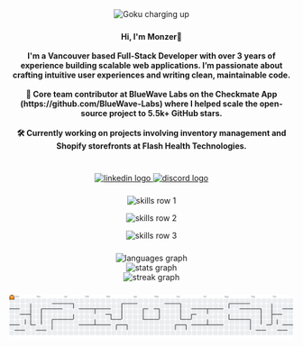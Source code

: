 <div align="center">
  <img height="35" src="https://media.tenor.com/13GycDCcsfQAAAAC/dragon-ball-z-goku.gif" alt="Goku charging up" />
</div>


###

<h4 align="center">Hi, I'm Monzer👋<br><br>I'm a Vancouver based Full-Stack Developer with over 3 years of experience building scalable web applications. I’m passionate about crafting intuitive user experiences and writing clean, maintainable code.<br><br>🚀 Core team contributor at BlueWave Labs on the Checkmate App (https://github.com/BlueWave-Labs) where I helped scale the open-source project to 5.5k+ GitHub stars.<br><br>🛠 Currently working on projects involving inventory management and Shopify storefronts at Flash Health Technologies.</h4>

###

<br clear="both">

<div align="center">
  <a href="https://www.linkedin.com/in/monzermourad/" target="_blank">
    <img src="https://raw.githubusercontent.com/maurodesouza/profile-readme-generator/master/src/assets/icons/social/linkedin/default.svg" width="52" height="40" alt="linkedin logo"  />
  </a>
  <a href="https://discord.com/users/skorps23" target="_blank">
    <img src="https://raw.githubusercontent.com/maurodesouza/profile-readme-generator/master/src/assets/icons/social/discord/default.svg" width="52" height="40" alt="discord logo"  />
  </a>
</div>

###

<p align="center">
  <img src="https://skillicons.dev/icons?i=html,css,js,ts,react,nextjs" height="30" alt="skills row 1" />
</p>
<p align="center">
  <img src="https://skillicons.dev/icons?i=nodejs,npm,mongodb,postgres,bash,docker" height="30" alt="skills row 2" />
</p>
<p align="center">
  <img src="https://skillicons.dev/icons?i=figma,git,github,gitlab,mysql,vite" height="30" alt="skills row 3" />
</p>




###

<div align="center">
  <img 
    src="https://github-readme-stats.vercel.app/api/top-langs?username=Skorpios604&locale=en&hide_title=false&layout=compact&card_width=450&langs_count=4&theme=midnight-purple&hide_border=true&order=2" 
    width="150" 
    alt="languages graph" 
  />
  <br />
  <img 
    src="https://github-readme-stats.vercel.app/api?username=Skorpios604&hide_title=false&hide_rank=false&show_icons=true&include_all_commits=true&count_private=true&disable_animations=false&theme=midnight-purple&locale=en&hide_border=true&order=1" 
    width="150" 
    alt="stats graph" 
  />
  <br />
  <img 
    src="https://streak-stats.demolab.com/?user=Skorpios604&theme=midnight-purple&hide_border=true&border_radius=10&date_format=n/j[Y]&mode=daily&locale=en&order=3" 
    width="150" 
    alt="streak graph" 
  />
</div>


###

<picture>
  <source media="(prefers-color-scheme: dark)" srcset="https://raw.githubusercontent.com/Skorpios604/Skorpios604/output/pacman-contribution-graph-dark.svg">
  <source media="(prefers-color-scheme: light)" srcset="https://raw.githubusercontent.com/Skorpios604/Skorpios604/output/pacman-contribution-graph.svg">
  <img alt="pacman contribution graph" src="https://raw.githubusercontent.com/Skorpios604/Skorpios604/output/pacman-contribution-graph.svg">
</picture>

###

